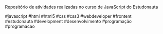 Repositório de atividades realizadas no curso de JavaScript do Estudonauta

#javascript #html #html5 #css #css3 #webdeveloper #frontent #estudonauta 
#development #desenvolvimento #programação #programacao
